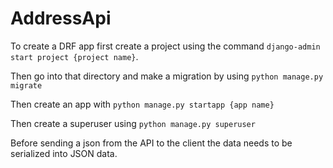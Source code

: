 # AddressApi

To create a DRF app first create a project using the command 
`django-admin start project {project name}`.

Then go into that directory and make a migration by using `python
manage.py migrate`

Then create an app with `python manage.py startapp {app name}`

Then create a superuser using `python manage.py superuser`

Before sending a json from the API to the client the data needs to
be serialized into JSON data.